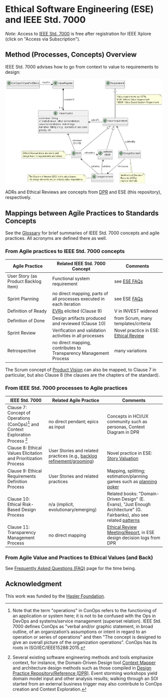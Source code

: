# Ethical Software Engineering (ESE) and IEEE Std. 7000

*Note:* Access to [IEEE Std. 7000](https://standards.ieee.org/ieee/24748-7000/11098/) is free after registration for IEEE Xplore (click on "Access via Subscription").

## Method (Processes, Concepts) Overview

IEEE Std. 7000 advises how to go from context to value to requirements to design:
<!-- TODO (v2): could call out Clauses in standard that introduce the concepts (processes that produce the artifacts) -->

![From Value to Requirements to Design](/images/ESE-ConceptsAndTraceRelations.png)

ADRs and Ethical Reviews are concepts from [DPR](https://socadk.github.io/design-practice-repository/activities/DPR-ArchitecturalDecisionCapturing.html) and ESE (this repository), respectively.


## Mappings between Agile Practices to Standards Concepts

See the [Glossary](ESE-Glossary.md) for brief summaries of IEEE Std. 7000 concepts and agile practices. All acronyms are defined there as well. 

### From Agile practices to IEEE Std. 7000 concepts

| Agile Practice | Related IEEE Std. 7000 Concept | Comments |
|-|-----------------------------------------------------|-|
| User Story (as Product Backlog Item) | Functional system requirement | see [ESE FAQs](/ESE-FAQ.md) |
| Sprint Planning | no direct mapping, parts of all processes executed in each iteration  | see ESE [FAQs](/ESE-FAQ.md) |
| Definition of Ready | [EVRs](/ESE-Glossary.md#evr) elicited (Clause 9) | V in INVEST widened |
| Definition of Done | Design artifacts produced and reviewed (Clause 10) | from Scrum, many templates/criteria |
| Sprint Review | Verification and validation activities in all processes | Novel practice in ESE: [Ethical Review](/practices/ESE-EthicalReview.md) |
| Retrospective | no direct mapping, contributes to Transparency Management Process | many variations |

The Scrum concept of [Product Vision](https://www.scrum.org/resources/what-product-vision) can also be mapped, to Clause 7 in particular, but also Clause 8 (the clauses are the chapters of the standard).

### From IEEE Std. 7000 processes to Agile practices

| IEEE Std. 7000 | Related Agile Practice  | Comments |
|-|-|-|
| Clause 7: Concept of Operations (ConOps)[^1] and Context Exploration Process [^2] | no direct pendant; epics as input | Concepts in HCI/UX community such as personas, Context Diagram in DPR |
| Clause 8: Ethical Values Elicitation and Prioritization Process | User Stories and related practices (e.g., [backlog refinement/grooming](https://www.agilealliance.org/glossary/backlog-refinement/)) | Novel practice in ESE: [Story Valuation](./practices/ESE-StoryValuation.md) |
| Clause 9: Ethical Requirements Definition Process | User Stories and related practices | Mapping, splitting; estimation/planning games such as [planning poker]() |
| Clause 10: Ethical Risk-Based Design Process | n/a (implicit, evolutionary/emerging) | Related books: "Domain-Driven Design" (E. Evans), "Just Enough Architecture" (G. Fairbanks), also see related [patterns](https://socadk.github.io/patterns/reading-lists/agile-architecture.html) |
| Clause 11: Transparency Management Process | no direct mapping | [Ethical Review Meeting/Report](./practices/ESE-EthicalReview.md), in ESE design decision logs from DPR |

[^1]: Note that the term "operations" in ConOps refers to the functioning of an application or system here; it is not to be confused with the Ops in DevOps and systems/service management (superset relation). IEEE Std. 7000 defines ConOps as "verbal and/or graphic statement, in broad outline, of an organization’s assumptions or intent in regard to an operation or series of operations" and then "The concept is designed to give an overall picture of the organization operations". ConOps has its roots in ISO/IEC/IEEE15288:2015.

[^2]: Several existing software engineering methods and tools emphasize context, for instance, the Domain-Driven Design tool [Context Mapper](https://contextmapper.org/) and architecture design methods such as those compiled in [Design Practice Repository/Reference (DPR)](https://socadk.github.io/design-practice-repository/). Event storming workshops yield domain model input and other analysis results; walking through an SOI started from an external business trigger may also contribute to ConOps creation and Context Exploration.

### From Agile Value and Practices to Ethical Values (and Back)

See [Frequently Asked Questions (FAQ)](/ESE-FAQ.md#agile-values-and-principles) page for the time being.


## Acknowledgment

This work was funded by the [Hasler Foundation](https://haslerstiftung.ch/en/welcome-to-the-hasler-foundation/).
